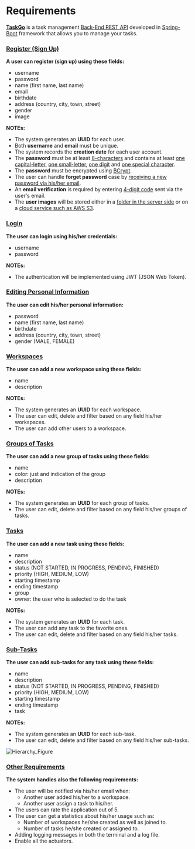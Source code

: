 # Requirements 
**<u>TaskGo</u>** is a task management <u>Back-End REST API</u> developed in <u>Spring-Boot</u> framework that allows you to manage your tasks. 

### <u>Register (Sign Up)</u> 
**A user can register (sign up) using these fields:**
* username
* password 
* name (first name, last name)
* email 
* birthdate
* address (country, city, town, street)
* gender 
* image 

**NOTEs:** 
* The system generates an **UUID** for each user.
* Both **username** and **email** must be unique. 
* The system records the **creation date** for each user account. 
* The **password** must be at least <u>8-characters</u> and contains at least <u>one capital-letter</u>, <u>one small-letter</u>, <u>one digit</u> and <u>one special character</u>. 
* The **password** must be encrypted using <u>BCrypt</u>.
* The user can handle **forget password** case by <u>receiving a new password via his/her email</u>. 
* An **email verification** is required by entering <u>4-digit code</u> sent via the user's email. 
* The **user images** will be stored either in a <u>folder in the server side</u> or on a <u>cloud service such as AWS S3</u>. 

### <u>Login</u> 
**The user can login using his/her credentials:**
* username
* password

**NOTEs:**
* The authentication will be implemented using JWT (JSON Web Token). 

### <u>Editing Personal Information</u>
**The user can edit his/her personal information:**
* password 
* name (first name, last name)
* birthdate
* address (country, city, town, street)
* gender (MALE, FEMALE)

### <u>Workspaces</u> 
**The user can add a new workspace using these fields:**
* name
* description 

**NOTEs:**
* The system generates an **UUID** for each workspace. 
* The user can edit, delete and filter based on any field his/her workspaces. 
* The user can add other users to a workspace.

### <u>Groups of Tasks</u>
**The user can add a new group of tasks using these fields:**
* name
* color: just and indication of the group
* description 

**NOTEs:**
* The system generates an **UUID** for each group of tasks. 
* The user can edit, delete and filter based on any field his/her groups of tasks. 

### <u>Tasks</u>
**The user can add a new task using these fields:**
* name
* description 
* status (NOT STARTED, IN PROGRESS, PENDING, FINISHED)
* priority (HIGH, MEDIUM, LOW)
* starting timestamp 
* ending timestamp 
* group 
* owner: the user who is selected to do the task

**NOTEs:**
* The system generates an **UUID** for each task. 
* The user can add any task to the favorite ones. 
* The user can edit, delete and filter based on any field his/her tasks. 

### <u>Sub-Tasks</u>
**The user can add sub-tasks for any task using these fields:**
* name
* description 
* status (NOT STARTED, IN PROGRESS, PENDING, FINISHED)
* priority (HIGH, MEDIUM, LOW)
* starting timestamp 
* ending timestamp 
* task 

**NOTEs:**
* The system generates an **UUID** for each sub-task. 
* The user can edit, delete and filter based on any field his/her sub-tasks. 

<img 
    src="https://i.postimg.cc/NjbPzrcj/Hierarchy-Figure.png" 
    alt="Hierarchy_Figure"
/>

### <u>Other Requirements</u>
**The system handles also the following requirements:**
* The user will be notified via his/her email when:
    * Another user added his/her to a workspace. 
    * Another user assign a task to his/her. 
* The users can rate the application out of 5. 
* The user can get a statistics about his/her usage such as: 
    * Number of workspaces he/she created as well as joined to.
    * Number of tasks he/she created or assigned to.
* Adding logging messages in both the terminal and a log file. 
* Enable all the actuators.